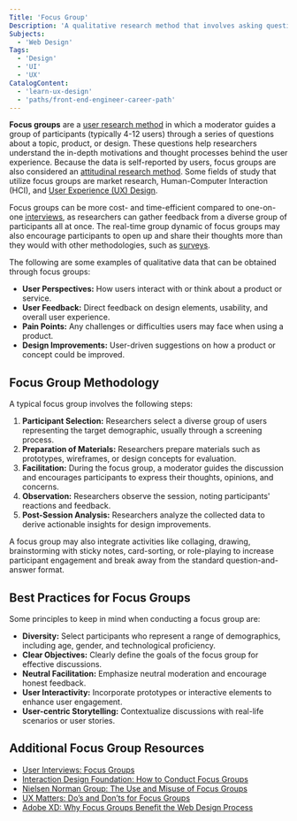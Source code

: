 ```yaml
---
Title: 'Focus Group'
Description: 'A qualitative research method that involves asking questions to a small group of users to obtain feedback on a topic, product, or design.'
Subjects:
  - 'Web Design'
Tags:
  - 'Design'
  - 'UI'
  - 'UX'
CatalogContent:
  - 'learn-ux-design'
  - 'paths/front-end-engineer-career-path'
---
```


**Focus groups** are a [user research method](https://www.codecademy.com/resources/docs/uiux/user-research) in which a moderator guides a group of participants (typically 4-12 users) through a series of questions about a topic, product, or design. These questions help researchers understand the in-depth motivations and thought processes behind the user experience. Because the data is self-reported by users, focus groups are also considered an [attitudinal research method](https://www.codecademy.com/resources/docs/uiux/attitudinal-research). Some fields of study that utilize focus groups are market research, Human-Computer Interaction (HCI), and [User Experience (UX) Design](https://www.codecademy.com/resources/docs/uiux/ux-design).

Focus groups can be more cost- and time-efficient compared to one-on-one [interviews](https://www.codecademy.com/resources/docs/uiux/interviews), as researchers can gather feedback from a diverse group of participants all at once. The real-time group dynamic of focus groups may also encourage participants to open up and share their thoughts more than they would with other methodologies, such as [surveys](https://www.codecademy.com/resources/docs/uiux/surveys).

The following are some examples of qualitative data that can be obtained through focus groups:

- **User Perspectives:** How users interact with or think about a product or service.
- **User Feedback:** Direct feedback on design elements, usability, and overall user experience.
- **Pain Points:** Any challenges or difficulties users may face when using a product.
- **Design Improvements:** User-driven suggestions on how a product or concept could be improved.

## Focus Group Methodology

A typical focus group involves the following steps:

1. **Participant Selection:** Researchers select a diverse group of users representing the target demographic, usually through a screening process.
2. **Preparation of Materials:** Researchers prepare materials such as prototypes, wireframes, or design concepts for evaluation.
3. **Facilitation:** During the focus group, a moderator guides the discussion and encourages participants to express their thoughts, opinions, and concerns.
4. **Observation:** Researchers observe the session, noting participants' reactions and feedback.
5. **Post-Session Analysis:** Researchers analyze the collected data to derive actionable insights for design improvements.

A focus group may also integrate activities like collaging, drawing, brainstorming with sticky notes, card-sorting, or role-playing to increase participant engagement and break away from the standard question-and-answer format.

## Best Practices for Focus Groups

Some principles to keep in mind when conducting a focus group are:

- **Diversity:** Select participants who represent a range of demographics, including age, gender, and technological proficiency.
- **Clear Objectives:** Clearly define the goals of the focus group for effective discussions.
- **Neutral Facilitation:** Emphasize neutral moderation and encourage honest feedback.
- **User Interactivity:** Incorporate prototypes or interactive elements to enhance user engagement.
- **User-centric Storytelling:** Contextualize discussions with real-life scenarios or user stories.

## Additional Focus Group Resources

- [User Interviews: Focus Groups](https://www.userinterviews.com/ux-research-field-guide-chapter/focus-groups)
- [Interaction Design Foundation: How to Conduct Focus Groups](https://www.interaction-design.org/literature/article/how-to-conduct-focus-groups)
- [Nielsen Norman Group: The Use and Misuse of Focus Groups](https://www.nngroup.com/articles/focus-groups/)
- [UX Matters: Do’s and Don’ts for Focus Groups](https://www.uxmatters.com/mt/archives/2011/07/dos-and-donts-for-focus-groups.php)
- [Adobe XD: Why Focus Groups Benefit the Web Design Process](https://xd.adobe.com/ideas/process/user-research/why-focus-groups-benefit-web-design-process/)
